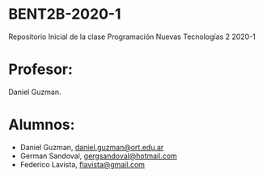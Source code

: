 # BENT2B-2020-1
Repositorio Inicial de la clase Programación Nuevas Tecnologías 2 2020-1

# Profesor: 
Daniel Guzman.

# Alumnos:

- Daniel Guzman, daniel.guzman@ort.edu.ar
- German Sandoval, gergsandoval@hotmail.com
- Federico Lavista, flavista@gmail.com